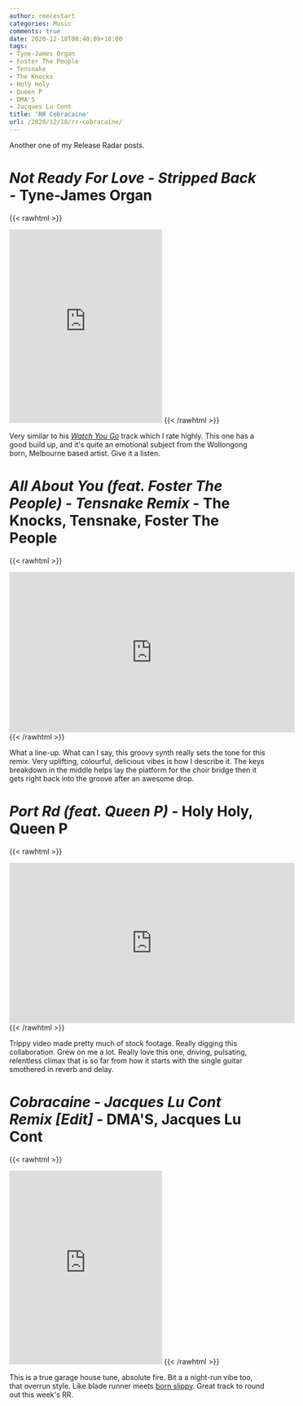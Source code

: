 ```yaml
---
author: reecestart
categories: Music
comments: true
date: 2020-12-18T08:40:09+10:00
tags:
- Tyne-James Organ
- Foster The People
- Tensnake
- The Knocks
- Holy Holy
- Queen P
- DMA'S
- Jacques Lu Cont
title: 'RR Cobracaine'
url: /2020/12/18/rr-cobracaine/
---
```


Another one of my Release Radar posts.

# *Not Ready For Love - Stripped Back* - Tyne-James Organ

{{< rawhtml >}}
<iframe src="https://open.spotify.com/embed/track/4dgjWll8qHfYbjXSHfA6HT" width="300" height="380" frameborder="0" allowtransparency="true" allow="encrypted-media"></iframe>
{{< /rawhtml >}}

Very similar to his [*Watch You Go*](https://open.spotify.com/track/1751ZPhM7F7BaMweM3ClEH?si=oxgk622UTsu7Ys7Itbt4rQ) track which I rate highly. This one has a good build up, and it's quite an emotional subject from the Wollongong born, Melbourne based artist. Give it a listen.

# *All About You (feat. Foster The People) - Tensnake Remix* - The Knocks, Tensnake, Foster The People

{{< rawhtml >}}
<iframe width="560" height="315" src="https://www.youtube.com/embed/7by5LViTEV4" frameborder="0" allow="accelerometer; autoplay; clipboard-write; encrypted-media; gyroscope; picture-in-picture" allowfullscreen></iframe>
{{< /rawhtml >}}

What a line-up. What can I say, this groovy synth really sets the tone for this remix. Very uplifting, colourful, delicious vibes is how I describe it. The keys breakdown in the middle helps lay the platform for the choir bridge then it gets right back into the groove after an awesome drop.

# *Port Rd (feat. Queen P)* - Holy Holy, Queen P

{{< rawhtml >}}
<iframe width="560" height="315" src="https://www.youtube.com/embed/4f3Nk7wzMTY" frameborder="0" allow="accelerometer; autoplay; clipboard-write; encrypted-media; gyroscope; picture-in-picture" allowfullscreen></iframe>
{{< /rawhtml >}}

Trippy video made pretty much of stock footage. Really digging this collaboration. Grew on me a lot. Really love this one, driving, pulsating, relentless climax that is so far from how it starts with the single guitar smothered in reverb and delay. 

# *Cobracaine - Jacques Lu Cont Remix [Edit]* - DMA'S, Jacques Lu Cont

{{< rawhtml >}}
<iframe src="https://open.spotify.com/embed/track/7lJykHYEkiXbBHzQmovL0J" width="300" height="380" frameborder="0" allowtransparency="true" allow="encrypted-media"></iframe>
{{< /rawhtml >}}

This is a true garage house tune, absolute fire. Bit a a night-run vibe too, that overrun style. Like blade runner meets [born slippy](https://www.youtube.com/watch?v=Nf4uiRr78dU). Great track to round out this week's RR.
